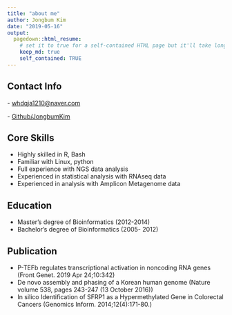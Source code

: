 ```yaml
---
title: "about me"
author: Jongbum Kim
date: "2019-05-16"
output:
  pagedown::html_resume:
    # set it to true for a self-contained HTML page but it'll take longer to render
    keep_md: true
    self_contained: TRUE
---
```


Contact Info
--------------------------------------------------------------------------------

-<i class="fa fa-envelope"></i> whdqja1210@naver.com

-<i class="fa fa-github"></i> [Github/JongbumKim](https://github.com/JongbumKim)



Core Skills
-------------------------------------------------------------------
- Highly skilled in R, Bash
- Familiar with Linux, python
- Full experience with NGS data analysis
- Experienced in statistical analysis with RNAseq data
- Experienced in analysis with Amplicon Metagenome data


Education
--------------------------------------------------------------------------------
 - Master’s degree of Bioinformatics (2012-2014)
 - Bachelor’s degree of Bioinformatics (2005- 2012)


Publication
--------------------------------------------------------------------------------
 - P-TEFb regulates transcriptional activation in noncoding RNA genes (Front Genet. 2019 Apr 24;10:342)
 - De novo assembly and phasing of a Korean human genome (Nature volume 538, pages 243-247 (13 October 2016))
 - In silico Identification of SFRP1 as a Hypermethylated Gene in Colorectal Cancers (Genomics Inform. 2014;12(4):171-80.)

